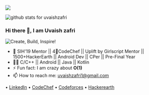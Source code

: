 
![](https://komarev.com/ghpvc/?username=uvaishzafri&color=green)

<img  src="https://github-readme-stats.vercel.app/api?username=uvaishzafri&show_icons=true&icon_color=0366d6&bg_color=ffffff&hide_title=true" alt="github stats for uvaishzafri">



### Hi there 👋, I am Uvaish zafri

![Create, Build, Inspire!](https://media-exp1.licdn.com/dms/image/C5116AQFCL4XTBXImhQ/profile-displaybackgroundimage-shrink_350_1400/0?e=1599696000&v=beta&t=jF9ULuZo_2Gc5iY7_UaIKU3i0U5ZTgvQ_frplI-8T9I)

<!--
**uvaishzafri/uvaishzafri** is a ✨ _special_ ✨ repository because its `README.md` (this file) appears on your GitHub profile.
-->

- 🔭 SIH'19 Mentor || 4🌟CodeChef || Uplift by Girlscript Mentor || 1500+HackerEarth || Android Dev || CPer || Pre-Final Year
- 👨‍💻 C/C++ || Android || Java || Kotlin
- ⚡ Fun fact: I am crazy about **O(1)**
- 📫 How to reach me: [uvaishzafri1@gmail.com](mailto:uvaishzafri1@gmail.com)


 • [LinkedIn](https://www.linkedin.com/in/uvaishzafri/)  • [CodeChef](https://www.codechef.com/users/uvaishzafri) • [Codeforces](https://codeforces.com/profile/Uvaish_Zafri)  • [Hackerearth](https://www.hackerearth.com/@uvaish_zafri)



